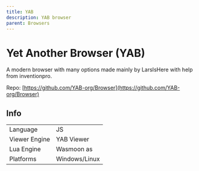 ```yaml
---
title: YAB
description: YAB browser
parent: Browsers
---
```

# Yet Another Browser (YAB)

A modern browser with many options made mainly by LarsIsHere with help from inventionpro.

Repo: [https://github.com/YAB-org/Browser](https://github.com/YAB-org/Browser)

## Info

|               |               |
| ------------- | ------------- |
| Language      | JS            |
| Viewer Engine | YAB Viewer    |
| Lua Engine    | Wasmoon as    |
| Platforms     | Windows/Linux |
